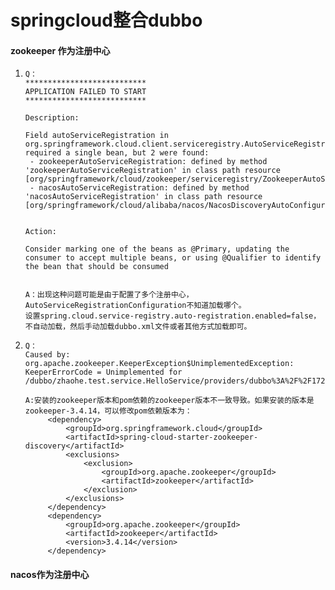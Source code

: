 # springcloud整合dubbo
#### zookeeper 作为注册中心

1. ```
   Q：
   ***************************
   APPLICATION FAILED TO START
   ***************************
   
   Description:
   
   Field autoServiceRegistration in org.springframework.cloud.client.serviceregistry.AutoServiceRegistrationAutoConfiguration required a single bean, but 2 were found:
   	- zookeeperAutoServiceRegistration: defined by method 'zookeeperAutoServiceRegistration' in class path resource [org/springframework/cloud/zookeeper/serviceregistry/ZookeeperAutoServiceRegistrationAutoConfiguration.class]
   	- nacosAutoServiceRegistration: defined by method 'nacosAutoServiceRegistration' in class path resource [org/springframework/cloud/alibaba/nacos/NacosDiscoveryAutoConfiguration.class]
   
   
   Action:
   
   Consider marking one of the beans as @Primary, updating the consumer to accept multiple beans, or using @Qualifier to identify the bean that should be consumed
   
   
   ```

   ```
   A：出现这种问题可能是由于配置了多个注册中心，AutoServiceRegistrationConfiguration不知道加载哪个。
   设置spring.cloud.service-registry.auto-registration.enabled=false，不自动加载，然后手动加载dubbo.xml文件或者其他方式加载即可。
   ```

   

2. ```
   Q：
   Caused by: org.apache.zookeeper.KeeperException$UnimplementedException: KeeperErrorCode = Unimplemented for /dubbo/zhaohe.test.service.HelloService/providers/dubbo%3A%2F%2F172.16.124.148%3A20880%2Fzhaohe.test.service......
   ```

   ```
   A:安装的zookeeper版本和pom依赖的zookeeper版本不一致导致。如果安装的版本是zookeeper-3.4.14，可以修改pom依赖版本为：
   		<dependency>
   			<groupId>org.springframework.cloud</groupId>
   			<artifactId>spring-cloud-starter-zookeeper-discovery</artifactId>
   			<exclusions>
   				<exclusion>
   					<groupId>org.apache.zookeeper</groupId>
   					<artifactId>zookeeper</artifactId>
   				</exclusion>
   			</exclusions>
   		</dependency>
   		<dependency>
   			<groupId>org.apache.zookeeper</groupId>
   			<artifactId>zookeeper</artifactId>
   			<version>3.4.14</version>
   		</dependency>
   ```

   

#### nacos作为注册中心